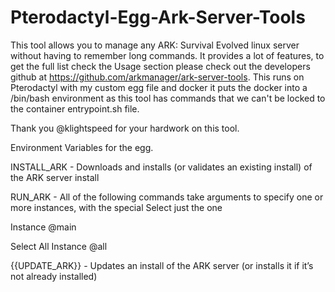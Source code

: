 # Pterodactyl-Egg-Ark-Server-Tools
This tool allows you to manage any ARK: Survival Evolved linux server without having to remember long commands. It provides a lot of features, to get the full list check the Usage section please check out the developers github at https://github.com/arkmanager/ark-server-tools. This runs on Pterodactyl with my custom egg file and docker it puts the docker into a /bin/bash environment as this tool has commands that we can't be locked to the container entrypoint.sh file.

Thank you @klightspeed for your hardwork on this tool.


Environment Variables for the egg.

INSTALL_ARK - Downloads and installs (or validates an existing install) of the ARK server install

RUN_ARK - All of the following commands take arguments to specify one or more instances, with the special Select just the one 

Instance 
@main 

Select All Instance
@all

{{UPDATE_ARK}} - Updates an install of the ARK server (or installs it if it’s not already installed)
